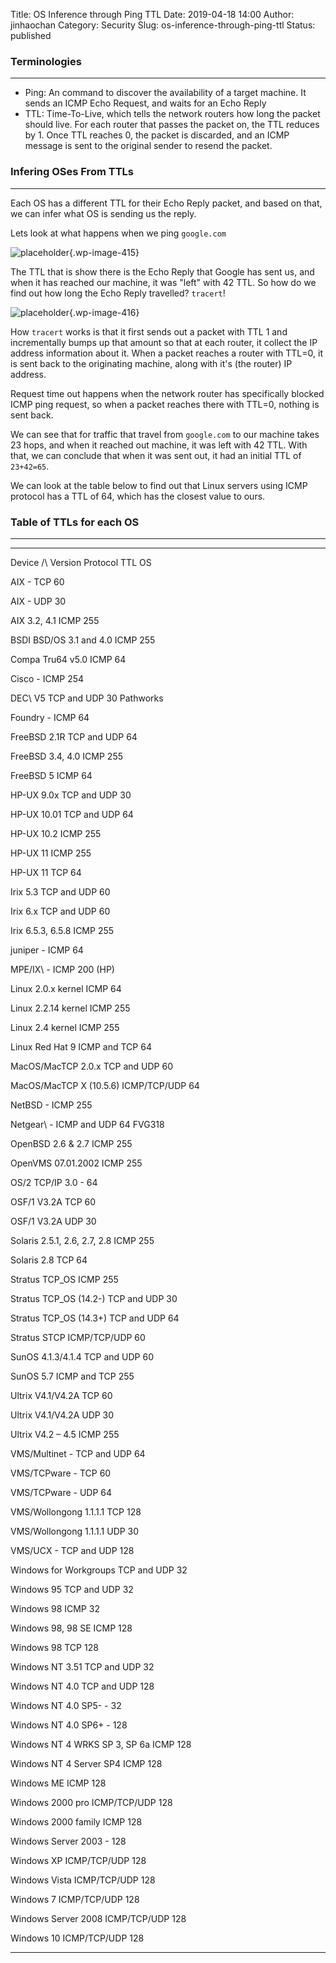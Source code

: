 Title: OS Inference through Ping TTL
Date: 2019-04-18 14:00
Author: jinhaochan
Category: Security
Slug: os-inference-through-ping-ttl
Status: published

<!-- wp:heading {"level":3} -->

### Terminologies





------------------------------------------------------------------------



</p>


-   Ping: An command to discover the availability of a target machine. It sends an ICMP Echo Request, and waits for an Echo Reply
-   TTL: Time-To-Live, which tells the network routers how long the packet should live. For each router that passes the packet on, the TTL reduces by 1. Once TTL reaches 0, the packet is discarded, and an ICMP message is sent to the original sender to resend the packet.



<!-- wp:heading {"level":3} -->

### Infering OSes From TTLs





------------------------------------------------------------------------



</p>


Each OS has a different TTL for their Echo Reply packet, and based on that, we can infer what OS is sending us the reply.





Lets look at what happens when we ping `google.com`



<!-- wp:image {"id":415} -->


![placeholder]({attach}media/2019/04/untitled.png){.wp-image-415}






The TTL that is show there is the Echo Reply that Google has sent us, and when it has reached our machine, it was "left" with 42 TTL. So how do we find out how long the Echo Reply travelled? `tracert`!



<!-- wp:image {"id":416} -->


![placeholder]({attach}media/2019/04/untitled-1.png){.wp-image-416}






How `tracert` works is that it first sends out a packet with TTL 1 and incrementally bumps up that amount so that at each router, it collect the IP address information about it. When a packet reaches a router with TTL=0, it is sent back to the originating machine, along with it's (the router) IP address.





Request time out happens when the network router has specifically blocked ICMP ping request, so when a packet reaches there with TTL=0, nothing is sent back.





We can see that for traffic that travel from `google.com` to our machine takes 23 hops, and when it reached out machine, it was left with 42 TTL. With that, we can conclude that when it was sent out, it had an initial TTL of `23+42=65`.





We can look at the table below to find out that Linux servers using ICMP protocol has a TTL of 64, which has the closest value to ours.  



<!-- wp:heading {"level":3} -->

### Table of TTLs for each OS





------------------------------------------------------------------------



</p>
<!-- wp:table -->

  ---------------- ----------------------- -------------- -----
  Device /\        Version                 Protocol       TTL
  OS                                                      

  AIX              -                       TCP            60

  AIX              -                       UDP            30

  AIX              3.2, 4.1                ICMP           255

  BSDI             BSD/OS 3.1 and 4.0      ICMP           255

  Compa            Tru64 v5.0              ICMP           64

  Cisco            -                       ICMP           254

  DEC\             V5                      TCP and UDP    30
  Pathworks                                               

  Foundry          -                       ICMP           64

  FreeBSD          2.1R                    TCP and UDP    64

  FreeBSD          3.4, 4.0                ICMP           255

  FreeBSD          5                       ICMP           64

  HP-UX            9.0x                    TCP and UDP    30

  HP-UX            10.01                   TCP and UDP    64

  HP-UX            10.2                    ICMP           255

  HP-UX            11                      ICMP           255

  HP-UX            11                      TCP            64

  Irix             5.3                     TCP and UDP    60

  Irix             6.x                     TCP and UDP    60

  Irix             6.5.3, 6.5.8            ICMP           255

  juniper          -                       ICMP           64

  MPE/IX\          -                       ICMP           200
  (HP)                                                    

  Linux            2.0.x kernel            ICMP           64

  Linux            2.2.14 kernel           ICMP           255

  Linux            2.4 kernel              ICMP           255

  Linux            Red Hat 9               ICMP and TCP   64

  MacOS/MacTCP     2.0.x                   TCP and UDP    60

  MacOS/MacTCP     X (10.5.6)              ICMP/TCP/UDP   64

  NetBSD           -                       ICMP           255

  Netgear\         -                       ICMP and UDP   64
  FVG318                                                  

  OpenBSD          2.6 & 2.7               ICMP           255

  OpenVMS          07.01.2002              ICMP           255

  OS/2             TCP/IP 3.0              -              64

  OSF/1            V3.2A                   TCP            60

  OSF/1            V3.2A                   UDP            30

  Solaris          2.5.1, 2.6, 2.7, 2.8    ICMP           255

  Solaris          2.8                     TCP            64

  Stratus          TCP\_OS                 ICMP           255

  Stratus          TCP\_OS (14.2-)         TCP and UDP    30

  Stratus          TCP\_OS (14.3+)         TCP and UDP    64

  Stratus          STCP                    ICMP/TCP/UDP   60

  SunOS            4.1.3/4.1.4             TCP and UDP    60

  SunOS            5.7                     ICMP and TCP   255

  Ultrix           V4.1/V4.2A              TCP            60

  Ultrix           V4.1/V4.2A              UDP            30

  Ultrix           V4.2 – 4.5              ICMP           255

  VMS/Multinet     -                       TCP and UDP    64

  VMS/TCPware      -                       TCP            60

  VMS/TCPware      -                       UDP            64

  VMS/Wollongong   1.1.1.1                 TCP            128

  VMS/Wollongong   1.1.1.1                 UDP            30

  VMS/UCX          -                       TCP and UDP    128

  Windows          for Workgroups          TCP and UDP    32

  Windows          95                      TCP and UDP    32

  Windows          98                      ICMP           32

  Windows          98, 98 SE               ICMP           128

  Windows          98                      TCP            128

  Windows          NT 3.51                 TCP and UDP    32

  Windows          NT 4.0                  TCP and UDP    128

  Windows          NT 4.0 SP5-             -              32

  Windows          NT 4.0 SP6+             -              128

  Windows          NT 4 WRKS SP 3, SP 6a   ICMP           128

  Windows          NT 4 Server SP4         ICMP           128

  Windows          ME                      ICMP           128

  Windows          2000 pro                ICMP/TCP/UDP   128

  Windows          2000 family             ICMP           128

  Windows          Server 2003             -              128

  Windows          XP                      ICMP/TCP/UDP   128

  Windows          Vista                   ICMP/TCP/UDP   128

  Windows          7                       ICMP/TCP/UDP   128

  Windows          Server 2008             ICMP/TCP/UDP   128

  Windows          10                      ICMP/TCP/UDP   128
  ---------------- ----------------------- -------------- -----

<!-- /wp:table -->
